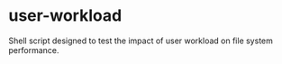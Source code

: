 # user-workload
Shell script designed to test the impact of user workload on file system performance. 
